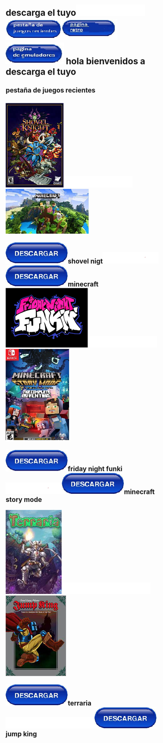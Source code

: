 <html>
<head>
<title>Descarga el tuyo
</title><h1>descarga el tuyo<img src="b.png"><img src="hola.jpg"><a href="https://descarga-el-tuyo-2.000webhostapp.com/"><img src="hola2.jpg"><a><img src="1.jpg"></a>
</head>


<body>hola bienvenidos a descarga el tuyo<p>
<h2>pestaña de juegos recientes<h2>
</p>


</p><img src="shovel.jpg"><img src="b.png"><img src="minecraft.jpg"></p><a href="http://www.mediafire.com/file/6mtjdkgl8qfzfnv/Shovel_Knight_TUTOS_IVAN.rar/file"><p><img src="descarga.jpg"><a>shovel nigt<img src="s.png"><a><a href="https://www.mediafire.com/file/6xvd8bcjond5lut/TLauncher-2.75-Installer-0.6.9.exe/file"><img src="descarga.jpg"><a>minecraft</a>
</a>
<img src="2.png"><img src="b.png"><img src="micraft s.jpg"></p><a href="https://www.mediafire.com/file/o19jpdz58knot9v/TANKMAN+PRERELEASE+by+KadeDe3v+-+Kade+Engine.rar/file"><p><img src="descarga.jpg"><a>friday night funki<img src="s.png"><a><a href="https://drive.google.com/u/0/uc?id=1x0nTJLCoPDYN6ewQaW7Kk-O9su9M-weZ&export=download"><img src="descarga.jpg"><a>minecraft story mode</a>
</a>


<img src="te.jpg"><img src="t.png"><img src="j.jpg"></p><a href="http://www.mediafire.com/file/b4yk9qw3txg0wfr/Jump-King-Cebregamez.zip/file"><p><img src="descarga.jpg"><a>terraria<img src="t.png"><a><a href="https://drive.google.com/u/0/uc?id=1x0nTJLCoPDYN6ewQaW7Kk-O9su9M-weZ&export=download"><img src="descarga.jpg"><a>jump king</a>
</a>



</body>



</html>
